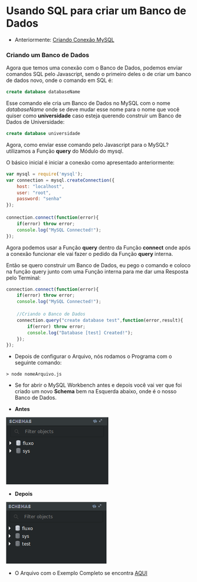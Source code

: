 # Usando SQL para criar um Banco de Dados

* Anteriormente: [Criando Conexão MySQL](../Markdown/node_mysql.md)

### Criando um Banco de Dados

Agora que temos uma conexão com o Banco de Dados, podemos enviar comandos SQL pelo Javascript, sendo o primeiro deles o de criar um banco de dados novo, onde o comando em SQL é:

```sql
create database databaseName
```

Esse comando ele cria um Banco de Dados no MySQL com o nome _databaseName_ onde se deve mudar esse nome para o nome que você quiser como **universidade** caso esteja querendo construir um Banco de Dados de Universidade:

```sql
create database universidade
```

Agora, como enviar esse comando pelo Javascript para o MySQL? utilizamos a Função **query** do Módulo do mysql.

O básico inicial é iniciar a conexão como apresentado anteriormente:

```javascript
var mysql = require('mysql');
var connection = mysql.createConnection({
    host: "localhost",
    user: "root",
    password: "senha"
});

connection.connect(function(error){
    if(error) throw error;
    console.log("MySQL Connected!");
});
```

Agora podemos usar a Função **query** dentro da Função **connect** onde após a conexão funcionar ele vai fazer o pedido da Função **query** interna.

Então se quero construir um Banco de Dados, eu pego o comando e coloco na função query junto com uma Função interna para me dar uma Resposta pelo Terminal:

```javascript
connection.connect(function(error){
    if(error) throw error;
    console.log("MySQL Connected!");

    //Criando o Banco de Dados
    connection.query("create database test",function(error,result){
        if(error) throw error;
        console.log("Database [test] Created!");
    });
});
```

* Depois de configurar o Arquivo, nós rodamos o Programa com o seguinte comando:

```shell
> node nomeArquivo.js
```

* Se for abrir o MySQL Workbench antes e depois você vai ver que foi criado um novo **Schema** bem na Esquerda abaixo, onde é o nosso Banco de Dados.

* **Antes**

<img src="../../Source/Images/schema-before.png">

* **Depois**

<img src="../../Source/Images/schema-after.png">


* O Arquivo com o Exemplo Completo se encontra [AQUI](../Javascript_Examples/create_database.js)

 